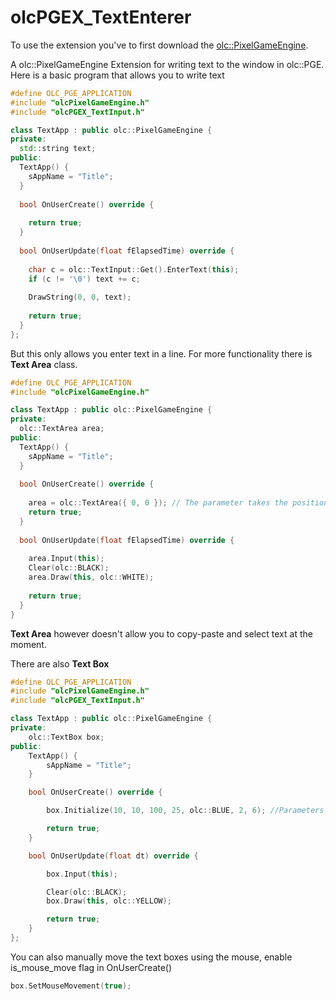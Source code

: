 # olcPGEX_TextEnterer
To use the extension you've to first download the [olc::PixelGameEngine](https://github.com/OneLoneCoder/olcPixelGameEngine).

A olc::PixelGameEngine Extension for writing text to the window in olc::PGE.
Here is a basic program that allows you to write text
```cpp
#define OLC_PGE_APPLICATION
#include "olcPixelGameEngine.h"
#include "olcPGEX_TextInput.h"

class TextApp : public olc::PixelGameEngine {
private:
  std::string text;
public:
  TextApp() {
    sAppName = "Title";
  }
  
  bool OnUserCreate() override {
    
    return true;
  }
  
  bool OnUserUpdate(float fElapsedTime) override {
    
    char c = olc::TextInput::Get().EnterText(this);
    if (c != '\0') text += c;
    
    DrawString(0, 0, text);
    
    return true;
  }
};
```
But this only allows you enter text in a line.
For more functionality there is **Text Area** class.
```cpp
#define OLC_PGE_APPLICATION
#include "olcPixelGameEngine.h"

class TextApp : public olc::PixelGameEngine {
private:
  olc::TextArea area;
public:
  TextApp() {
    sAppName = "Title";
  }
  
  bool OnUserCreate() override {
  
    area = olc::TextArea({ 0, 0 }); // The parameter takes the position of the starting point
    return true;
  }
  
  bool OnUserUpdate(float fElapsedTime) override {
  
    area.Input(this);
    Clear(olc::BLACK);
    area.Draw(this, olc::WHITE);
  
    return true;
  }
}
```
**Text Area** however doesn't allow you to copy-paste and select text at the moment.

There are also **Text Box**
```cpp
#define OLC_PGE_APPLICATION
#include "olcPixelGameEngine.h"
#include "olcPGEX_TextInput.h"

class TextApp : public olc::PixelGameEngine {
private:
	olc::TextBox box;
public:
	TextApp() {
		sAppName = "Title";
	}

	bool OnUserCreate() override {

		box.Initialize(10, 10, 100, 25, olc::BLUE, 2, 6); //Parameters are (pos_x, pos_y, size_x, size_y, box_color, text_scale, characters_limit)

		return true;
	}

	bool OnUserUpdate(float dt) override {

		box.Input(this);

		Clear(olc::BLACK);
		box.Draw(this, olc::YELLOW);

		return true;
	}
};
```
You can also manually move the text boxes using the mouse, enable is_mouse_move flag in OnUserCreate()
```cpp
box.SetMouseMovement(true);
```
